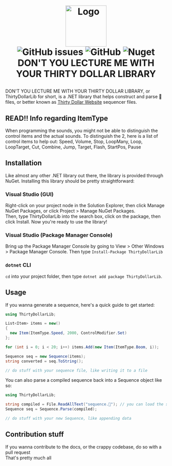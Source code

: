 
# <p align="center"><img src="https://user-images.githubusercontent.com/42378704/170884149-7e2f5c9f-91c8-488b-9fa3-b5beaa521a70.png" alt="Logo" width="128" align="center"/> <br/>![GitHub issues](https://img.shields.io/github/issues/4techguns/ThirtyDollarLib) ![GitHub](https://img.shields.io/github/license/4techguns/ThirtyDollarLib) ![Nuget](https://img.shields.io/nuget/dt/ThirtyDollarLib)<br/> DON'T YOU LECTURE ME WITH YOUR THIRTY DOLLAR LIBRARY</p>
DON'T YOU LECTURE ME WITH YOUR THIRTY DOLLAR LIBRARY, or ThirtyDollarLib for short, is a .NET library that helps construct and parse 🗿 files, or better known as [Thirty Dollar Website](https://thirtydollar.website) sequencer files.

## READ!! Info regarding ItemType
When programming the sounds, you might not be able to distinguish the control items and the actual sounds.
To distinguish the 2, here is a list of control items to help out:
Speed,
Volume,
Stop,
LoopMany,
Loop,
LoopTarget,
Cut,
Combine,
Jump,
Target,
Flash,
StartPos,
Pause

## Installation
Like almost any other .NET library out there, the library is provided through NuGet.
Installing this library should be pretty straightforward:
### Visual Studio (GUI)
Right-click on your project node in the Solution Explorer, then click Manage NuGet Packages, or click Project > Manage NuGet Packages. \
Then, type ThirtyDollarLib into the search box, click on the package, then click Install.
Now you're ready to use the library!
### Visual Studio (Package Manager Console)
Bring up the Package Manager Console by going to View > Other Windows > Package Manager Console. Then type `Install-Package ThirtyDollarLib`
### `dotnet` CLI
`cd` into your project folder, then type `dotnet add package ThirtyDollarLib`.

## Usage
If you wanna generate a sequence, here's a quick guide to get started:
```cs
using ThirtyDollarLib;

List<Item> items = new()
{
  new Item(ItemType.Speed, 2000, ControlModifier.Set)
};

for (int i = 0; i < 20; i++) items.Add(new Item(ItemType.Boom, i));

Sequence seq = new Sequence(items);
string converted = seq.ToString();

// do stuff with your sequence file, like writing it to a file
```

You can also parse a compiled sequence back into a Sequence object like so:
```cs
using ThirtyDollarLib;

string compiled = File.ReadAllText("sequence.🗿"); // you can load the string in any way you'd like, we're only using files as an example
Sequence seq = Sequence.Parse(compiled);

// do stuff with your new Sequence, like appending data
```

## Contribution stuff
If you wanna contribute to the docs, or the crappy codebase, do so with a pull request \
That's pretty much all
